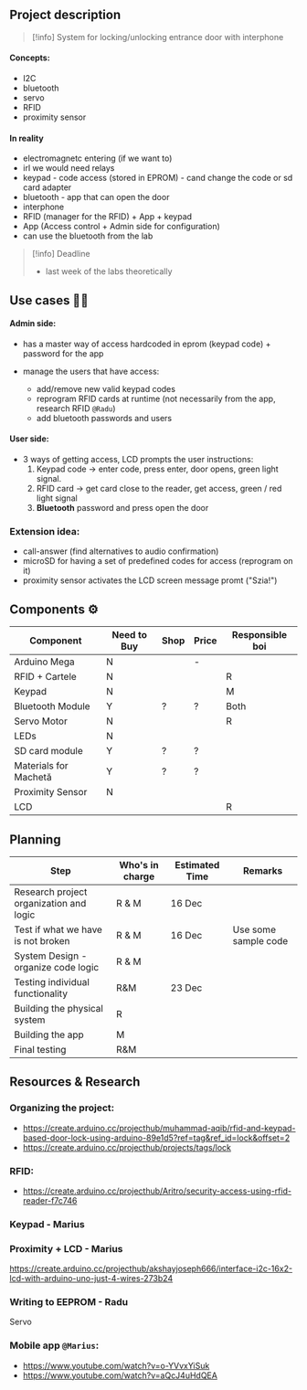 ## Project description

> [!info] System for locking/unlocking entrance door with interphone

#### Concepts:
- I2C
- bluetooth 
- servo
- RFID
- proximity sensor

#### In reality
- electromagnetc entering (if we want to)
- irl we would need relays
- keypad - code access (stored in EPROM) - cand change the code or sd card adapter
- bluetooth - app that can open the door
- interphone
- RFID (manager for the RFID) + App + keypad 
- App (Access control + Admin side for configuration)
- can use the bluetooth from the lab

> [!info] Deadline
> - last week of the labs theoretically

## Use cases 🚶‍♂️

#### Admin side:
- has a master way of access hardcoded in eprom (keypad code) + password for the app

- manage the users that have access:
	- add/remove new valid keypad codes
	- reprogram RFID cards at runtime (not necessarily from the app, research RFID `@Radu`)
	- add bluetooth passwords and users

#### User side:
- 3 ways of getting access, LCD prompts the user instructions:
	1. Keypad code -> enter code, press enter, door opens, green light signal.
	2. RFID card -> get card close to the reader, get access, green / red light signal
	3. **Bluetooth** password and press open the door


### Extension idea:
- call-answer (find alternatives to audio confirmation) 
- microSD for having a set of predefined codes for access (reprogram on it)
- proximity sensor activates the LCD screen message promt ("Szia!")

## Components ⚙

|Component|Need to Buy| Shop | Price|Responsible boi|
|-|-|-|-|-|
|Arduino Mega|N||-|
|RFID + Cartele|N|||R|
|Keypad|N|| |M|
|Bluetooth Module|Y|?|?|Both|
|Servo Motor|N||| R|
|LEDs|N|||
|SD card module|Y|?|?||
|Materials for Machetă|Y|?|?||
|Proximity Sensor|N||||
|LCD||||R

## Planning

|Step|Who's in charge|Estimated Time|Remarks|
|-|-|-|-|
|Research project organization and logic|R & M|16 Dec||
|Test if what we have is not broken|R & M|16 Dec|Use some sample code|
|System Design - organize code logic|R & M|||
|Testing individual functionality|R&M|23 Dec||
|Building the physical system|R|||
|Building the app|M||
|Final testing|R&M||

## Resources & Research

### Organizing the project:
- https://create.arduino.cc/projecthub/muhammad-aqib/rfid-and-keypad-based-door-lock-using-arduino-89e1d5?ref=tag&ref_id=lock&offset=2
- https://create.arduino.cc/projecthub/projects/tags/lock

### RFID:
- https://create.arduino.cc/projecthub/Aritro/security-access-using-rfid-reader-f7c746

### Keypad - Marius
 
### Proximity + LCD - Marius
https://create.arduino.cc/projecthub/akshayjoseph666/interface-i2c-16x2-lcd-with-arduino-uno-just-4-wires-273b24
### Writing to EEPROM - Radu

Servo

### Mobile app `@Marius`:
- https://www.youtube.com/watch?v=o-YVvxYiSuk
- https://www.youtube.com/watch?v=aQcJ4uHdQEA

